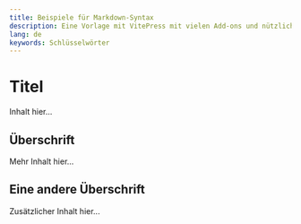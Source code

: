 ```yaml
---
title: Beispiele für Markdown-Syntax
description: Eine Vorlage mit VitePress mit vielen Add-ons und nützlichen Funktionen.
lang: de
keywords: Schlüsselwörter
---
```


# Titel

Inhalt hier...

## Überschrift

Mehr Inhalt hier...

## Eine andere Überschrift

Zusätzlicher Inhalt hier...
